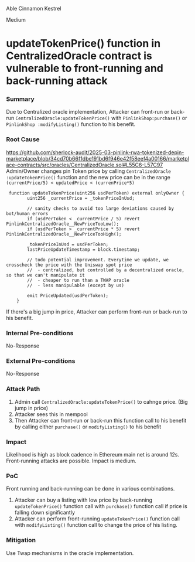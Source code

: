 Able Cinnamon Kestrel

Medium

# updateTokenPrice() function  in CentralizedOracle  contract is vulnerable to front-running and back-running attack

### Summary

Due to Centralized oracle implementation, Attacker can front-run or back-run `CentralizedOracle:updateTokenPrice()` with  `PinlinkShop:purchase()` or `PinlinkShop :modifyListing()` function to his benefit.

### Root Cause

https://github.com/sherlock-audit/2025-03-pinlink-rwa-tokenized-depin-marketplace/blob/34cd70b66f1dbe191bd6f946e42f58eef4a00166/marketplace-contracts/src/oracles/CentralizedOracle.sol#L55C6-L57C97
Admin/Owner changes pin Token price by calling  `CentralizedOracle :updateTokenPrice()` function  and the new price can be in the range `(currentPrice/5) < updatedPrice < (currenPrice*5)`
```solidity
 function updateTokenPrice(uint256 usdPerToken) external onlyOwner {
        uint256 _currentPrice = _tokenPriceInUsd;

        // sanity checks to avoid too large deviations caused by bot/human errors
        if (usdPerToken < _currentPrice / 5) revert PinlinkCentralizedOracle__NewPriceTooLow();
        if (usdPerToken > _currentPrice * 5) revert PinlinkCentralizedOracle__NewPriceTooHigh();

        _tokenPriceInUsd = usdPerToken;
        lastPriceUpdateTimestamp = block.timestamp;

        // todo potential improvement. Everytime we update, we crosscheck the price with the Uniswap spot price
        //  - centralized, but controlled by a decentralized oracle, so that we can't manipulate it
        //  - cheaper to run than a TWAP oracle
        //  - less manipulable (except by us)

        emit PriceUpdated(usdPerToken);
    }
```
If there's a big jump in price, Attacker can perform front-run or back-run to his benefit.

### Internal Pre-conditions

No-Response

### External Pre-conditions

No-Response

### Attack Path

1. Admin call `CentralizedOracle:updateTokenPrice()` to cahnge price. (Big jump in price)
2. Attacker sees this in mempool
3. Then Attacker can  front-run or back-run this function call to his benefit by calling either `purchase()` or `modifyListing()` to his benefit

### Impact

Likelihood is high as block cadence in Ethereum main net is around 12s. Front-running attacks are possible. Impact is medium.

### PoC

Front running and back-running can be done in various combinations.
1. Attacker can buy a listing with low price by back-running `updateTokenPrice()` function call with `purchase()` function call if price is falling down significantly 
2. Attacker can perform front-running  `updateTokenPrice()` function call with `modifyListing()` function call to change the price of his listing.

### Mitigation

Use Twap mechanisms in the oracle implementation.